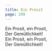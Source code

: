 ```yaml
---
title: Ein Prosit
page: 299
---  
```


Ein Prosit, ein Prosit,  
Der Gemütlichkeit!  
Ein Prosit, ein Prosit,  
Der Gemütlichkeit!   